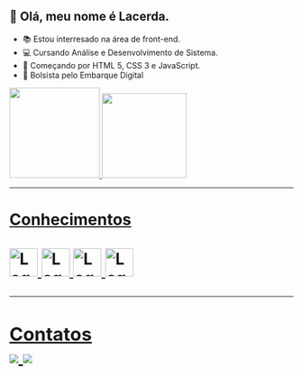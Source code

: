 ## 👋 Olá, meu nome é Lacerda.
- 📚 Estou interresado na área de front-end.
- 💻 Cursando Análise e Desenvolvimento de Sistema.
- 📖 Começando por HTML 5, CSS 3 e JavaScript.
- 🎒 Bolsista pelo Embarque Digital

<div style="display=inline block">
  <a href="https://github.com/fkaisergd">
  <img height="160em" src="https://github-readme-stats.vercel.app/api?username=fkaisergd&show_icons=true&theme=shades-of-purple&include_a11_commits=true&count_private=true"/>
  <img height="150em" src="https://github-readme-stats.vercel.app/api/top-langs/?username=fkaisergd&layout=compact&langs_count=16&theme=shades-of-purple&border_color=purple"/>
<div>
<hr>
<h1>Conhecimentos
<div style="display=inline block"><br>
  <img alt="Logo Linguagem C" height="50" width="50" src="https://cdn.icon-icons.com/icons2/2415/PNG/512/c_original_logo_icon_146611.png"/>
  <img alt="Logo HTML" height="50" width="50" src="https://cdn.jsdelivr.net/gh/devicons/devicon/icons/html5/html5-original.svg" />
  <img alt="Logo CSS" height="50" width="50" src="https://cdn.jsdelivr.net/gh/devicons/devicon/icons/css3/css3-original.svg" />
  <img alt="Logo JavaScript" height="50" width="50" src="https://cdn.jsdelivr.net/gh/devicons/devicon/icons/javascript/javascript-original.svg" /> 
<div>
<hr>
<h3>Contatos
<br>
<div>
  <a href="https://instagram.com/lip_lacerda" target="_blank"><img src="https://img.shields.io/badge/Instagram-E4405F?style=for-the-badge&logo=instagram&logoColor=white">
  <a href="https://www.linkedin.com/in/filipe-lacerda-7b6136234" target="_blank"><img src="https://img.shields.io/badge/LinkedIn-0077B5?style=for-the-badge&logo=linkedin&logoColor=white">
